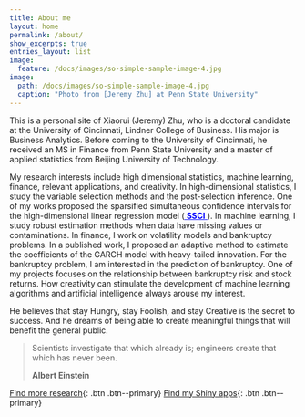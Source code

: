 ```yaml
---
title: About me
layout: home
permalink: /about/
show_excerpts: true
entries_layout: list
image:
  feature: /docs/images/so-simple-sample-image-4.jpg
image: 
  path: /docs/images/so-simple-sample-image-4.jpg
  caption: "Photo from [Jeremy Zhu] at Penn State University"
---
```


This is a personal site of Xiaorui (Jeremy) Zhu, who is a doctoral candidate at the University of Cincinnati, Lindner College of Business. His major is Business Analytics. Before coming to the University of Cincinnati, he received an MS in Finance from Penn State University and a master of applied statistics from Beijing University of Technology.  

My research interests include high dimensional statistics, machine learning, finance, relevant applications, and creativity. In high-dimensional statistics, I study the variable selection methods and the post-selection inference. One of my works proposed the sparsified simultaneous confidence intervals for the high-dimensional linear regression model (<a href="" style="color:blue" target="_blank"> <b>SSCI</b> </a>). In machine learning, I study robust estimation methods when data have missing values or contaminations. In finance, I work on volatility models and bankruptcy problems. In a published work, I proposed an adaptive method to estimate the coefficients of the GARCH model with heavy-tailed innovation. For the bankruptcy problem, I am interested in the prediction of bankruptcy. One of my projects focuses on the relationship between bankruptcy risk and stock returns. How creativity can stimulate the development of machine learning algorithms and artificial intelligence always arouse my interest. 
                                    
He believes that stay Hungry, stay Foolish, and stay Creative is the secret to success. And he dreams of being able to create meaningful things that will benefit the general public. 

> Scientists investigate that which already is; engineers create that which has never been.
>
> <footer><strong>Albert Einstein</strong></footer>

[Find more research](http://homepages.uc.edu/~zhuxr/){: .btn .btn--primary}
[Find my Shiny apps](http://www.airione.org/shiny/){: .btn .btn--primary}
